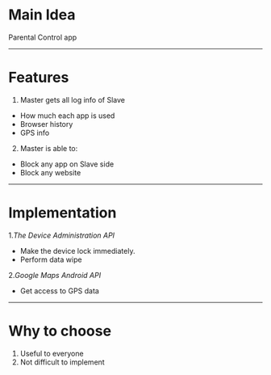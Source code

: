# Main Idea

Parental Control app

---

# Features

1. Master gets all log info of Slave  
 * How much each app is used
 * Browser history
 * GPS info
2. Master is able to:  
 * Block any app on Slave side
 * Block any website   
---

# Implementation  
 1._The Device Administration API_
   * Make the device lock immediately.
   * Perform data wipe  
  
 2._Google Maps Android API_
   * Get access to GPS data

---
# Why to choose

1. Useful to everyone
2. Not difficult to implement
